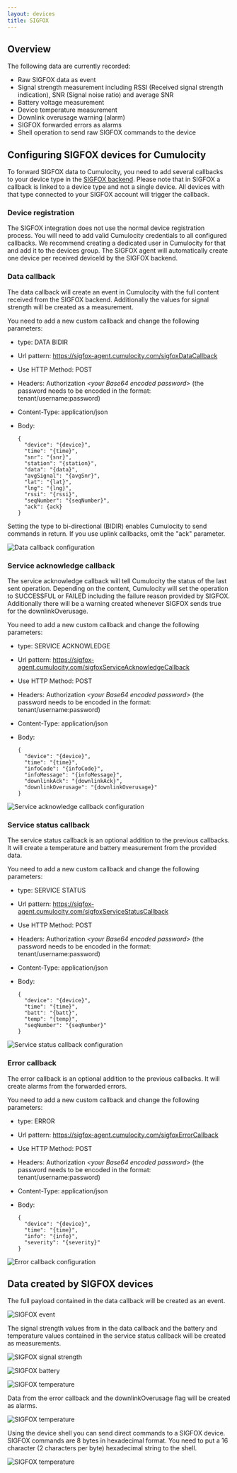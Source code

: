 ```yaml
---
layout: devices
title: SIGFOX
---
```


## Overview

The following data are currently recorded:

* Raw SIGFOX data as event
* Signal strength measurement including RSSI (Received signal strength indication), SNR (Signal noise ratio) and average SNR
* Battery voltage measurement
* Device temperature measurement
* Downlink overusage warning (alarm)
* SIGFOX forwarded errors as alarms
* Shell operation to send raw SIGFOX commands to the device

## Configuring SIGFOX devices for Cumulocity

To forward SIGFOX data to Cumulocity, you need to add several callbacks to your device type in the [SIGFOX backend](https://backend.sigfox.com). Please note that in SIGFOX a callback is linked to a device type and not a single device.
All devices with that type connected to your SIGFOX account will trigger the callback.

### Device registration

The SIGFOX integration does not use the normal device registration process. You will need to add valid Cumulocity credentials to all configured callbacks. We recommend creating a dedicated user in Cumulocity for that and add it to the devices group. The SIGFOX agent will automatically create one device per received deviceId by the SIGFOX backend.

### Data callback

The data callback will create an event in Cumulocity with the full content received from the SIGFOX backend. Additionally the values for signal strength will be created as a measurement.

You need to add a new custom callback and change the following parameters:
* type: DATA BIDIR
* Url pattern: https://sigfox-agent.cumulocity.com/sigfoxDataCallback
* Use HTTP Method: POST
* Headers: Authorization _&lt;your Base64 encoded password&gt;_ (the password needs to be encoded in the format: tenant/username:password)
* Content-Type: application/json
* Body:

      {
      	"device": "{device}",
      	"time": "{time}",
      	"snr": "{snr}",
      	"station": "{station}",
      	"data":	"{data}",
      	"avgSignal": "{avgSnr}",
      	"lat": "{lat}",
      	"lng": "{lng}",
      	"rssi": "{rssi}",
      	"seqNumber": "{seqNumber}",
      	"ack": {ack}
      }

Setting the type to bi-directional (BIDIR) enables Cumulocity to send commands in return. If you use uplink callbacks, omit the "ack" parameter.

![Data callback configuration](/guides/devices/sigfox/sigfox_backend_data.png)

### Service acknowledge callback

The service acknowledge callback will tell Cumulocity the status of the last sent operation. Depending on the content, Cumulocity will set the operation to SUCCESSFUL or FAILED including the failure reason provided by SIGFOX.
Additionally there will be a warning created whenever SIGFOX sends true for the downlinkOverusage.

You need to add a new custom callback and change the following parameters:
* type: SERVICE ACKNOWLEDGE
* Url pattern: https://sigfox-agent.cumulocity.com/sigfoxServiceAcknowledgeCallback
* Use HTTP Method: POST
* Headers: Authorization _&lt;your Base64 encoded password&gt;_ (the password needs to be encoded in the format: tenant/username:password)
* Content-Type: application/json
* Body:

      {
        "device": "{device}",
        "time": "{time}",
        "infoCode": "{infoCode}",
        "infoMessage": "{infoMessage}",
        "downlinkAck": "{downlinkAck}",
        "downlinkOverusage": "{downlinkOverusage}"
      }

![Service acknowledge callback configuration](/guides/devices/sigfox/sigfox_backend_serviceack.png)

### Service status callback

The service status callback is an optional addition to the previous callbacks. It will create a temperature and battery measurement from the provided data.

You need to add a new custom callback and change the following parameters:
* type: SERVICE STATUS
* Url pattern: https://sigfox-agent.cumulocity.com/sigfoxServiceStatusCallback
* Use HTTP Method: POST
* Headers: Authorization _&lt;your Base64 encoded password&gt;_ (the password needs to be encoded in the format: tenant/username:password)
* Content-Type: application/json
* Body:

      {
        "device": "{device}",
        "time": "{time}",
        "batt": "{batt}",
        "temp": "{temp}",
        "seqNumber": "{seqNumber}"
      }

![Service status callback configuration](/guides/devices/sigfox/sigfox_backend_servicestatus.png)

### Error callback

The error callback is an optional addition to the previous callbacks. It will create alarms from the forwarded errors.

You need to add a new custom callback and change the following parameters:
* type: ERROR
* Url pattern: https://sigfox-agent.cumulocity.com/sigfoxErrorCallback
* Use HTTP Method: POST
* Headers: Authorization _&lt;your Base64 encoded password&gt;_ (the password needs to be encoded in the format: tenant/username:password)
* Content-Type: application/json
* Body:

      {
        "device": "{device}",
        "time": "{time}",
        "info": "{info}",
        "severity": "{severity}"
      }

![Error callback configuration](/guides/devices/sigfox/sigfox_backend_error.png)

## Data created by SIGFOX devices

The full payload contained in the data callback will be created as an event.

![SIGFOX event](/guides/devices/sigfox/sigfox_event.png)

The signal strength values from in the data callback and the battery and temperature values contained in the service status callback will be created as measurements.

![SIGFOX signal strength](/guides/devices/sigfox/sigfox_signalstrength.png)

![SIGFOX battery](/guides/devices/sigfox/sigfox_battery.png)

![SIGFOX temperature](/guides/devices/sigfox/sigfox_temperature.png)

Data from the error callback and the downlinkOverusage flag will be created as alarms.

![SIGFOX temperature](/guides/devices/sigfox/sigfox_alarms.png)

Using the device shell you can send direct commands to a SIGFOX device. SIGFOX commands are 8 bytes in hexadecimal format. You need to put a 16 character (2 characters per byte) hexadecimal string to the shell.

![SIGFOX temperature](/guides/devices/sigfox/sigfox_shell.png)
